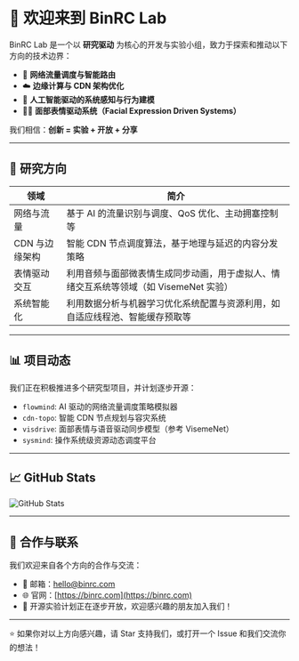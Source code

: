 # 👋 欢迎来到 BinRC Lab

BinRC Lab 是一个以 **研究驱动** 为核心的开发与实验小组，致力于探索和推动以下方向的技术边界：

- 📡 **网络流量调度与智能路由**
- ☁️ **边缘计算与 CDN 架构优化**
- 🧠 **人工智能驱动的系统感知与行为建模**
- 😶‍🌫️ **面部表情驱动系统（Facial Expression Driven Systems）**

我们相信：**创新 = 实验 + 开放 + 分享**

---

## 🔬 研究方向

| 领域           | 简介                                                                 |
|----------------|----------------------------------------------------------------------|
| 网络与流量      | 基于 AI 的流量识别与调度、QoS 优化、主动拥塞控制等                             |
| CDN 与边缘架构 | 智能 CDN 节点调度算法，基于地理与延迟的内容分发策略                                 |
| 表情驱动交互    | 利用音频与面部微表情生成同步动画，用于虚拟人、情绪交互系统等领域（如 VisemeNet 实验）     |
| 系统智能化      | 利用数据分析与机器学习优化系统配置与资源利用，如自适应线程池、智能缓存预取等               |

---

## 📊 项目动态

我们正在积极推进多个研究型项目，并计划逐步开源：

- `flowmind`: AI 驱动的网络流量调度策略模拟器
- `cdn-topo`: 智能 CDN 节点规划与容灾系统
- `visdrive`: 面部表情与语音驱动同步模型（参考 VisemeNet）
- `sysmind`: 操作系统级资源动态调度平台

---

## 📈 GitHub Stats

![GitHub Stats](https://github-readme-stats.vercel.app/api?username=binrclab&show_icons=true&theme=transparent)

---

## 🤝 合作与联系

我们欢迎来自各个方向的合作与交流：

- 📮 邮箱：hello@binrc.com
- 🌐 官网：[https://binrc.com](https://binrc.com)
- 🧪 开源实验计划正在逐步开放，欢迎感兴趣的朋友加入我们！

---

⭐ 如果你对以上方向感兴趣，请 Star 支持我们，或打开一个 Issue 和我们交流你的想法！
